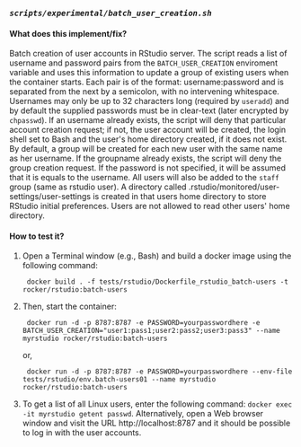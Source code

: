 ### _`scripts/experimental/batch_user_creation.sh`_

#### What does this implement/fix?

Batch creation of user accounts in RStudio server. The script reads a list of username and password pairs from the `BATCH_USER_CREATION` enviroment variable and uses this information to update a group of existing users when the container starts. Each pair is of the format: username:password and is separated from the next by a semicolon, with no intervening whitespace. Usernames may only be up to 32 characters long (required by `useradd`) and by default the supplied passwords must be in clear-text (later encrypted by `chpasswd`). If an username already exists, the script will deny that particular account creation request; if not, the user account will be created, the login shell set to Bash and the user's home directory created, if it does not exist. By default, a group will be created for each new user with the same name as her username. If the groupname already exists, the script will deny the group creation request. If the password is not specified, it will be assumed that it is equals to the username. All users will also be added to the `staff` group (same as rstudio user). A directory called .rstudio/monitored/user-settings/user-settings is created in that users home directory to store RStudio initial preferences. Users are not allowed to read other users' home directory.

#### How to test it?
1. Open a Terminal window (e.g., Bash) and build a docker image using the following command:

        docker build . -f tests/rstudio/Dockerfile_rstudio_batch-users -t rocker/rstudio:batch-users

1. Then, start the container:

        docker run -d -p 8787:8787 -e PASSWORD=yourpasswordhere -e BATCH_USER_CREATION="user1:pass1;user2:pass2;user3:pass3" --name myrstudio rocker/rstudio:batch-users

    or,

        docker run -d -p 8787:8787 -e PASSWORD=yourpasswordhere --env-file tests/rstudio/env.batch-users01 --name myrstudio rocker/rstudio:batch-users

1. To get a list of all Linux users, enter the following command: `docker exec -it myrstudio getent passwd`. Alternatively, open a Web browser window and visit the URL http://localhost:8787 and it should be possible to log in with the user accounts.
